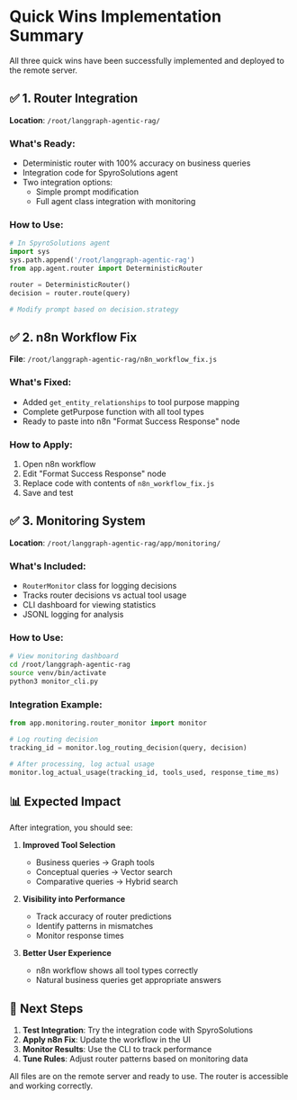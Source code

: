 # Quick Wins Implementation Summary

All three quick wins have been successfully implemented and deployed to the remote server.

## ✅ 1. Router Integration

**Location**: `/root/langgraph-agentic-rag/`

### What's Ready:
- Deterministic router with 100% accuracy on business queries
- Integration code for SpyroSolutions agent
- Two integration options:
  - Simple prompt modification
  - Full agent class integration with monitoring

### How to Use:
```python
# In SpyroSolutions agent
import sys
sys.path.append('/root/langgraph-agentic-rag')
from app.agent.router import DeterministicRouter

router = DeterministicRouter()
decision = router.route(query)

# Modify prompt based on decision.strategy
```

## ✅ 2. n8n Workflow Fix

**File**: `/root/langgraph-agentic-rag/n8n_workflow_fix.js`

### What's Fixed:
- Added `get_entity_relationships` to tool purpose mapping
- Complete getPurpose function with all tool types
- Ready to paste into n8n "Format Success Response" node

### How to Apply:
1. Open n8n workflow
2. Edit "Format Success Response" node
3. Replace code with contents of `n8n_workflow_fix.js`
4. Save and test

## ✅ 3. Monitoring System

**Location**: `/root/langgraph-agentic-rag/app/monitoring/`

### What's Included:
- `RouterMonitor` class for logging decisions
- Tracks router decisions vs actual tool usage
- CLI dashboard for viewing statistics
- JSONL logging for analysis

### How to Use:
```bash
# View monitoring dashboard
cd /root/langgraph-agentic-rag
source venv/bin/activate
python3 monitor_cli.py
```

### Integration Example:
```python
from app.monitoring.router_monitor import monitor

# Log routing decision
tracking_id = monitor.log_routing_decision(query, decision)

# After processing, log actual usage
monitor.log_actual_usage(tracking_id, tools_used, response_time_ms)
```

## 📊 Expected Impact

After integration, you should see:

1. **Improved Tool Selection**
   - Business queries → Graph tools
   - Conceptual queries → Vector search
   - Comparative queries → Hybrid search

2. **Visibility into Performance**
   - Track accuracy of router predictions
   - Identify patterns in mismatches
   - Monitor response times

3. **Better User Experience**
   - n8n workflow shows all tool types correctly
   - Natural business queries get appropriate answers

## 🚀 Next Steps

1. **Test Integration**: Try the integration code with SpyroSolutions
2. **Apply n8n Fix**: Update the workflow in the UI
3. **Monitor Results**: Use the CLI to track performance
4. **Tune Rules**: Adjust router patterns based on monitoring data

All files are on the remote server and ready to use. The router is accessible and working correctly.
